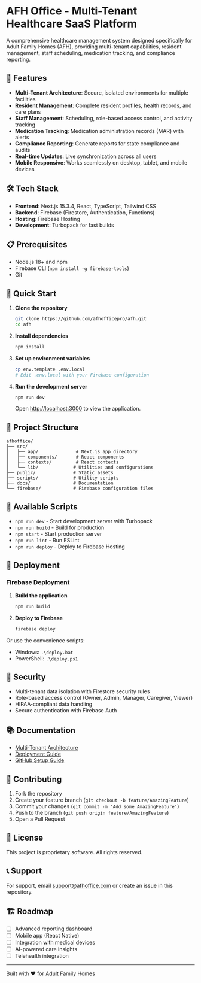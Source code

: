 # AFH Office - Multi-Tenant Healthcare SaaS Platform

A comprehensive healthcare management system designed specifically for Adult Family Homes (AFH), providing multi-tenant capabilities, resident management, staff scheduling, medication tracking, and compliance reporting.

## 🚀 Features

- **Multi-Tenant Architecture**: Secure, isolated environments for multiple facilities
- **Resident Management**: Complete resident profiles, health records, and care plans
- **Staff Management**: Scheduling, role-based access control, and activity tracking
- **Medication Tracking**: Medication administration records (MAR) with alerts
- **Compliance Reporting**: Generate reports for state compliance and audits
- **Real-time Updates**: Live synchronization across all users
- **Mobile Responsive**: Works seamlessly on desktop, tablet, and mobile devices

## 🛠️ Tech Stack

- **Frontend**: Next.js 15.3.4, React, TypeScript, Tailwind CSS
- **Backend**: Firebase (Firestore, Authentication, Functions)
- **Hosting**: Firebase Hosting
- **Development**: Turbopack for fast builds

## 📋 Prerequisites

- Node.js 18+ and npm
- Firebase CLI (`npm install -g firebase-tools`)
- Git

## 🚀 Quick Start

1. **Clone the repository**
   ```bash
   git clone https://github.com/afhofficepro/afh.git
   cd afh
   ```

2. **Install dependencies**
   ```bash
   npm install
   ```

3. **Set up environment variables**
   ```bash
   cp env.template .env.local
   # Edit .env.local with your Firebase configuration
   ```

4. **Run the development server**
   ```bash
   npm run dev
   ```
   Open [http://localhost:3000](http://localhost:3000) to view the application.

## 📁 Project Structure

```
afhoffice/
├── src/
│   ├── app/              # Next.js app directory
│   ├── components/       # React components
│   ├── contexts/         # React contexts
│   └── lib/             # Utilities and configurations
├── public/              # Static assets
├── scripts/             # Utility scripts
├── docs/                # Documentation
└── firebase/            # Firebase configuration files
```

## 🔧 Available Scripts

- `npm run dev` - Start development server with Turbopack
- `npm run build` - Build for production
- `npm start` - Start production server
- `npm run lint` - Run ESLint
- `npm run deploy` - Deploy to Firebase Hosting

## 🚀 Deployment

### Firebase Deployment

1. **Build the application**
   ```bash
   npm run build
   ```

2. **Deploy to Firebase**
   ```bash
   firebase deploy
   ```

Or use the convenience scripts:
- Windows: `.\deploy.bat`
- PowerShell: `.\deploy.ps1`

## 🔐 Security

- Multi-tenant data isolation with Firestore security rules
- Role-based access control (Owner, Admin, Manager, Caregiver, Viewer)
- HIPAA-compliant data handling
- Secure authentication with Firebase Auth

## 📚 Documentation

- [Multi-Tenant Architecture](docs/MULTI_TENANT_ARCHITECTURE.md)
- [Deployment Guide](DEPLOYMENT_GUIDE.md)
- [GitHub Setup Guide](GITHUB_SETUP_GUIDE.md)

## 🤝 Contributing

1. Fork the repository
2. Create your feature branch (`git checkout -b feature/AmazingFeature`)
3. Commit your changes (`git commit -m 'Add some AmazingFeature'`)
4. Push to the branch (`git push origin feature/AmazingFeature`)
5. Open a Pull Request

## 📄 License

This project is proprietary software. All rights reserved.

## 📞 Support

For support, email support@afhoffice.com or create an issue in this repository.

## 🏗️ Roadmap

- [ ] Advanced reporting dashboard
- [ ] Mobile app (React Native)
- [ ] Integration with medical devices
- [ ] AI-powered care insights
- [ ] Telehealth integration

---

Built with ❤️ for Adult Family Homes
